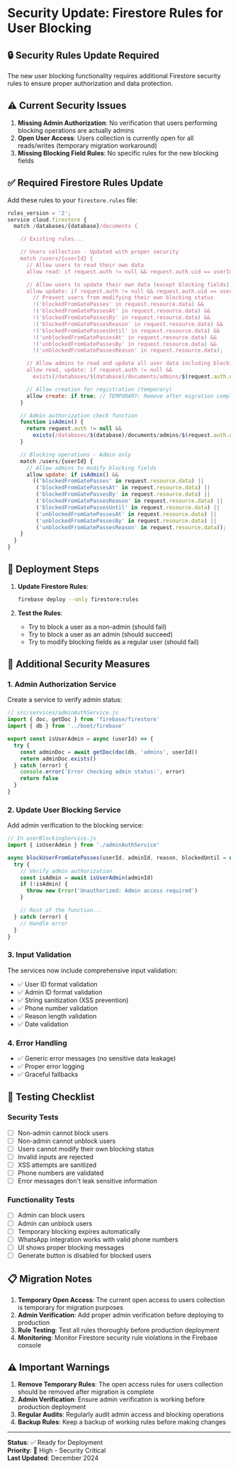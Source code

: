 # Security Update: Firestore Rules for User Blocking

## 🔒 Security Rules Update Required

The new user blocking functionality requires additional Firestore security rules to ensure proper authorization and data protection.

## ⚠️ Current Security Issues

1. **Missing Admin Authorization**: No verification that users performing blocking operations are actually admins
2. **Open User Access**: Users collection is currently open for all reads/writes (temporary migration workaround)
3. **Missing Blocking Field Rules**: No specific rules for the new blocking fields

## ✅ Required Firestore Rules Update

Add these rules to your `firestore.rules` file:

```javascript
rules_version = '2';
service cloud.firestore {
  match /databases/{database}/documents {

    // Existing rules...

    // Users collection - Updated with proper security
    match /users/{userId} {
      // Allow users to read their own data
      allow read: if request.auth != null && request.auth.uid == userId;

      // Allow users to update their own data (except blocking fields)
      allow update: if request.auth != null && request.auth.uid == userId &&
        // Prevent users from modifying their own blocking status
        !('blockedFromGatePasses' in request.resource.data) &&
        !('blockedFromGatePassesAt' in request.resource.data) &&
        !('blockedFromGatePassesBy' in request.resource.data) &&
        !('blockedFromGatePassesReason' in request.resource.data) &&
        !('blockedFromGatePassesUntil' in request.resource.data) &&
        !('unblockedFromGatePassesAt' in request.resource.data) &&
        !('unblockedFromGatePassesBy' in request.resource.data) &&
        !('unblockedFromGatePassesReason' in request.resource.data);

      // Allow admins to read and update all user data including blocking fields
      allow read, update: if request.auth != null &&
        exists(/databases/$(database)/documents/admins/$(request.auth.uid));

      // Allow creation for registration (temporary)
      allow create: if true; // TEMPORARY: Remove after migration complete
    }

    // Admin authorization check function
    function isAdmin() {
      return request.auth != null &&
        exists(/databases/$(database)/documents/admins/$(request.auth.uid));
    }

    // Blocking operations - Admin only
    match /users/{userId} {
      // Allow admins to modify blocking fields
      allow update: if isAdmin() &&
        (('blockedFromGatePasses' in request.resource.data) ||
         ('blockedFromGatePassesAt' in request.resource.data) ||
         ('blockedFromGatePassesBy' in request.resource.data) ||
         ('blockedFromGatePassesReason' in request.resource.data) ||
         ('blockedFromGatePassesUntil' in request.resource.data) ||
         ('unblockedFromGatePassesAt' in request.resource.data) ||
         ('unblockedFromGatePassesBy' in request.resource.data) ||
         ('unblockedFromGatePassesReason' in request.resource.data));
    }
  }
}
```

## 🚀 Deployment Steps

1. **Update Firestore Rules**:

   ```bash
   firebase deploy --only firestore:rules
   ```

2. **Test the Rules**:
   - Try to block a user as a non-admin (should fail)
   - Try to block a user as an admin (should succeed)
   - Try to modify blocking fields as a regular user (should fail)

## 🔧 Additional Security Measures

### 1. **Admin Authorization Service**

Create a service to verify admin status:

```javascript
// src/services/adminAuthService.js
import { doc, getDoc } from 'firebase/firestore'
import { db } from '../boot/firebase'

export const isUserAdmin = async (userId) => {
  try {
    const adminDoc = await getDoc(doc(db, 'admins', userId))
    return adminDoc.exists()
  } catch (error) {
    console.error('Error checking admin status:', error)
    return false
  }
}
```

### 2. **Update User Blocking Service**

Add admin verification to the blocking service:

```javascript
// In userBlockingService.js
import { isUserAdmin } from './adminAuthService'

async blockUserFromGatePasses(userId, adminId, reason, blockedUntil = null) {
  try {
    // Verify admin authorization
    const isAdmin = await isUserAdmin(adminId)
    if (!isAdmin) {
      throw new Error('Unauthorized: Admin access required')
    }

    // Rest of the function...
  } catch (error) {
    // Handle error
  }
}
```

### 3. **Input Validation**

The services now include comprehensive input validation:

- ✅ User ID format validation
- ✅ Admin ID format validation
- ✅ String sanitization (XSS prevention)
- ✅ Phone number validation
- ✅ Reason length validation
- ✅ Date validation

### 4. **Error Handling**

- ✅ Generic error messages (no sensitive data leakage)
- ✅ Proper error logging
- ✅ Graceful fallbacks

## 🧪 Testing Checklist

### Security Tests

- [ ] Non-admin cannot block users
- [ ] Non-admin cannot unblock users
- [ ] Users cannot modify their own blocking status
- [ ] Invalid inputs are rejected
- [ ] XSS attempts are sanitized
- [ ] Phone numbers are validated
- [ ] Error messages don't leak sensitive information

### Functionality Tests

- [ ] Admin can block users
- [ ] Admin can unblock users
- [ ] Temporary blocking expires automatically
- [ ] WhatsApp integration works with valid phone numbers
- [ ] UI shows proper blocking messages
- [ ] Generate button is disabled for blocked users

## 📋 Migration Notes

1. **Temporary Open Access**: The current open access to users collection is temporary for migration purposes
2. **Admin Verification**: Add proper admin verification before deploying to production
3. **Rule Testing**: Test all rules thoroughly before production deployment
4. **Monitoring**: Monitor Firestore security rule violations in the Firebase console

## ⚠️ Important Warnings

1. **Remove Temporary Rules**: The open access rules for users collection should be removed after migration is complete
2. **Admin Verification**: Ensure admin verification is working before production deployment
3. **Regular Audits**: Regularly audit admin access and blocking operations
4. **Backup Rules**: Keep a backup of working rules before making changes

---

**Status**: ✅ Ready for Deployment  
**Priority**: 🔴 High - Security Critical  
**Last Updated**: December 2024
